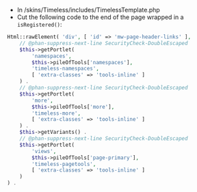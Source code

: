 * In /skins/Timeless/includes/TimelessTemplate.php
* Cut the following code to the end of the page wrapped in a `isRegistered()`:

```php
Html::rawElement( 'div', [ 'id' => 'mw-page-header-links' ],
	// @phan-suppress-next-line SecurityCheck-DoubleEscaped
	$this->getPortlet(
		'namespaces',
		$this->pileOfTools['namespaces'],
		'timeless-namespaces',
		[ 'extra-classes' => 'tools-inline' ]
	) .
	// @phan-suppress-next-line SecurityCheck-DoubleEscaped
	$this->getPortlet(
		'more',
		$this->pileOfTools['more'],
		'timeless-more',
		[ 'extra-classes' => 'tools-inline' ]
	) .
	$this->getVariants() .
	// @phan-suppress-next-line SecurityCheck-DoubleEscaped
	$this->getPortlet(
		'views',
		$this->pileOfTools['page-primary'],
		'timeless-pagetools',
		[ 'extra-classes' => 'tools-inline' ]
	)
) .
```

